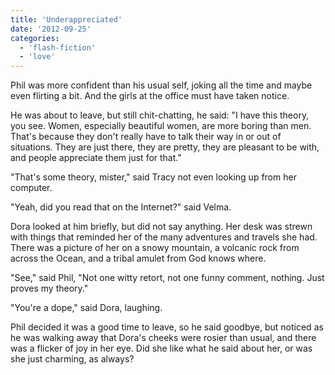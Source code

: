 ```yaml
---
title: 'Underappreciated'
date: '2012-09-25'
categories:
  - 'flash-fiction'
  - 'love'
---
```


Phil was more confident than his usual self, joking all the time and maybe even
flirting a bit. And the girls at the office must have taken notice.

He was about to leave, but still chit-chatting, he said: "I have this theory,
you see. Women, especially beautiful women, are more boring than men. That's
because they don't really have to talk their way in or out of situations. They
are just there, they are pretty, they are pleasant to be with, and people
appreciate them just for that."

"That's some theory, mister," said Tracy not even looking up from her computer.

"Yeah, did you read that on the Internet?" said Velma.

Dora looked at him briefly, but did not say anything. Her desk was strewn with
things that reminded her of the many adventures and travels she had. There was a
picture of her on a snowy mountain, a volcanic rock from across the Ocean, and a
tribal amulet from God knows where.

"See," said Phil, "Not one witty retort, not one funny comment, nothing. Just
proves my theory."

"You're a dope," said Dora, laughing.

Phil decided it was a good time to leave, so he said goodbye, but noticed as he
was walking away that Dora's cheeks were rosier than usual, and there was a
flicker of joy in her eye. Did she like what he said about her, or was she just
charming, as always?

